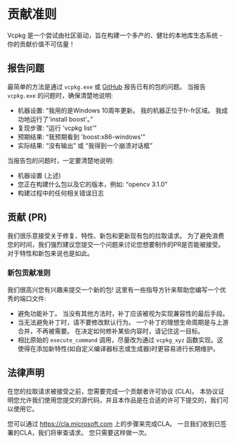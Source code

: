# 贡献准则

Vcpkg 是一个尝试由社区驱动，旨在构建一个多产的、健壮的本地库生态系统 - 你的贡献价值不可估量！

## 报告问题

最简单的方法是通过 `vcpkg.exe` 或 [GitHub](https://github.com/Microsoft/vcpkg) 报告已有的包的问题。 当报告 `vcpkg.exe` 的问题时，确保清楚地说明:
- 机器设置: “我用的是Windows 10周年更新。 我的机器正位于fr-fr区域。 我成功地运行了'install boost'。”
- 复现步骤: “运行 'vcpkg list'”
- 预期结果: “我预期看到 'boost:x86-windows'”
- 实际结果: “没有输出” 或 “我得到一个崩溃对话框”

当报告包的问题时，一定要清楚地说明:
- 机器设置 (上述)
- 您正在构建什么包以及它的版本，例如: “opencv 3.1.0”
- 构建过程中的任何相关错误日志

## 贡献 (PR)

我们很乐意接受关于修复、特性、新包和更新现有包的拉取请求。 为了避免浪费您的时间，我们强烈建议您提交一个问题来讨论您想要制作的PR是否能被接受。 对于特性和新包来说也是如此。

### 新包贡献准则

我们很高兴您有兴趣来提交一个新的包! 这里有一些指导方针来帮助您编写一个优秀的端口文件:
- 避免功能补丁。 当没有其他方法时，补丁应该被视为实现兼容性的最后手段。
- 当无法避免补丁时，请不要修改默认行为。 一个补丁的理想生命周期是与上游合并，不再被需要。 在决定如何修补某些内容时，请记住这一目标。
- 相比原始的 `execute_command` 调用，尽量改为通过 `vcpkg_xyz` 函数实现。这使得在添加新特性(如自定义编译器标志或生成器)时更容易进行长期维护。

## 法律声明

在您的拉取请求被接受之前，您需要完成一个贡献者许可协议 (CLA)。 本协议证明您允许我们使用您提交的源代码，并且本作品是在合适的许可下提交的，我们可以使用它。

您可以通过 https://cla.microsoft.com 上的步骤来完成CLA。 一旦我们收到已签署的CLA，我们将审查请求。 您只需要这样做一次。
